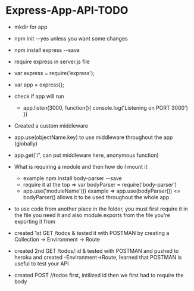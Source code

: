 # Express-App-API-TODO

- mkdir for app
- npm init --yes unless you want some changes
- npm install express --save
- require express in server.js file
- var express = require('express');
- var app = express();
- check if app will run
  - app.listen(3000, function(){
      console.log('Listening on PORT 3000')
    })

- Created a custom middleware
- app.use(objectName.key) to use middleware throughout the app (globally)
- app.get('/', can put middleware here, anonymous function)
- What is requiring a module and then how do I mount it
  - example npm install body-parser --save
  - require it at the top => var bodyParser = require('body-parser')
  - app.use('moduleName'()) example => app.use(bodyParser()) <= bodyParser() allows it to be used throughout the whole app

- to use code from another place in the folder, you must first require it in the file you need it and also module.exports from the file you're exporting it from

- created 1st GET /todos & tested it with POSTMAN by creating a Collection -> Environment -> Route

- created 2nd GET /todos/:id & tested with POSTMAN and pushed to heroku and created -Environment->Route, learned that POSTMAN is useful to test your API

- created POST //todos
first, intilized id
then we first had to require the body
